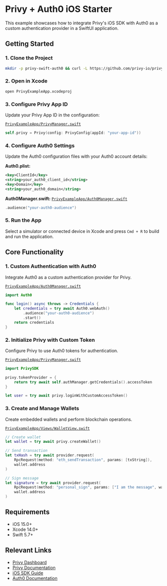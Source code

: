 # Privy + Auth0 iOS Starter

This example showcases how to integrate Privy's iOS SDK with Auth0 as a custom authentication provider in a SwiftUI application.

## Getting Started

### 1. Clone the Project

```bash
mkdir -p privy-swift-auth0 && curl -L https://github.com/privy-io/privy-examples/archive/main.tar.gz | tar -xz --strip=2 -C privy-swift-auth0 privy-examples-main/privy-swift-auth0 && cd privy-swift-auth0
```

### 2. Open in Xcode

```bash
open PrivyExampleApp.xcodeproj
```

### 3. Configure Privy App ID

Update your Privy App ID in the configuration:

[`PrivyExampleApp/PrivyManager.swift`](PrivyExampleApp/PrivyManager.swift#L32)
```swift
self.privy = Privy(config: PrivyConfig(appId: "your-app-id"))
```

### 4. Configure Auth0 Settings

Update the Auth0 configuration files with your Auth0 account details:

**Auth0.plist:**
```xml
<key>ClientId</key>
<string>your_auth0_client_id</string>
<key>Domain</key>
<string>your_auth0_domain</string>
```

**Auth0Manager.swift:**
[`PrivyExampleApp/Auth0Manager.swift`](PrivyExampleApp/Auth0Manager.swift#L22)
```swift
.audience("your-auth0-audience")
```

### 5. Run the App

Select a simulator or connected device in Xcode and press `Cmd + R` to build and run the application.

## Core Functionality

### 1. Custom Authentication with Auth0

Integrate Auth0 as a custom authentication provider for Privy.

[`PrivyExampleApp/Auth0Manager.swift`](PrivyExampleApp/Auth0Manager.swift)
```swift
import Auth0

func login() async throws -> Credentials {
    let credentials = try await Auth0.webAuth()
        .audience("your-auth0-audience")
        .start()
    return credentials
}
```

### 2. Initialize Privy with Custom Token

Configure Privy to use Auth0 tokens for authentication.

[`PrivyExampleApp/PrivyManager.swift`](PrivyExampleApp/PrivyManager.swift)
```swift
import PrivySDK

privy.tokenProvider = {
    return try await self.authManager.getCredentials().accessToken
}

let user = try await privy.loginWithCustomAccessToken()
```

### 3. Create and Manage Wallets

Create embedded wallets and perform blockchain operations.

[`PrivyExampleApp/Views/WalletView.swift`](PrivyExampleApp/Views/WalletView.swift)
```swift
// Create wallet
let wallet = try await privy.createWallet()

// Send transaction
let txHash = try await provider.request(
    RpcRequest(method: "eth_sendTransaction", params: [txString]),
    wallet.address
)

// Sign message
let signature = try await provider.request(
    RpcRequest(method: "personal_sign", params: ["I am the message", wallet.address]),
    wallet.address
)
```

## Requirements

- iOS 15.0+
- Xcode 14.0+
- Swift 5.7+

## Relevant Links

- [Privy Dashboard](https://dashboard.privy.io)
- [Privy Documentation](https://docs.privy.io)
- [iOS SDK Guide](https://docs.privy.io/guide/guides/swift-sdk)
- [Auth0 Documentation](https://auth0.com/docs)
